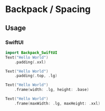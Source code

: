 # Backpack / Spacing

## Usage

### SwiftUI

```swift
import Backpack_SwiftUI
Text("Hello World")
    .padding(.xxl)

Text("Hello World")
    .padding(.top, .lg)

Text("Hello World")
    .frame(width: .lg, height: .base)

Text("Hello World")
    .frame(maxWidth: .lg, maxHeight: .xxl)
```
